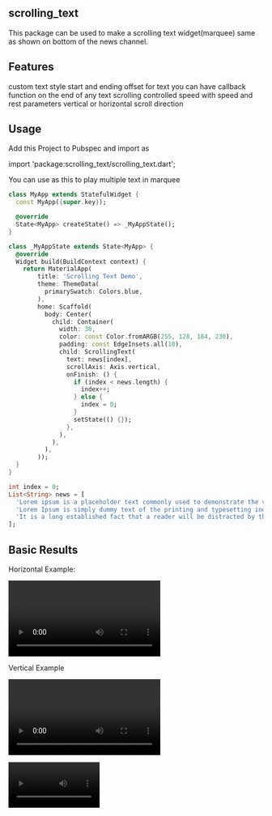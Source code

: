 <!-- 
This README describes the package. If you publish this package to pub.dev,
this README's contents appear on the landing page for your package.

For information about how to write a good package README, see the guide for
[writing package pages](https://dart.dev/guides/libraries/writing-package-pages). 

For general information about developing packages, see the Dart guide for
[creating packages](https://dart.dev/guides/libraries/create-library-packages)
and the Flutter guide for
[developing packages and plugins](https://flutter.dev/developing-packages). 
-->
## scrolling_text

 This package can be used to make a scrolling text widget(marquee) same as shown on bottom of the news channel.

## Features
custom text style
start and ending offset for text
you can have callback function on the end of any text scrolling 
controlled speed with speed and rest parameters
vertical or horizontal scroll direction



## Usage
Add this Project to Pubspec and import as

import 'package:scrolling_text/scrolling_text.dart';

You can use as this to play multiple text in marquee

```dart
class MyApp extends StatefulWidget {
  const MyApp({super.key});

  @override
  State<MyApp> createState() => _MyAppState();
}

class _MyAppState extends State<MyApp> {
  @override
  Widget build(BuildContext context) {
    return MaterialApp(
        title: 'Scrolling Text Demo',
        theme: ThemeData(
          primarySwatch: Colors.blue,
        ),
        home: Scaffold(
          body: Center(
            child: Container(
              width: 30,
              color: const Color.fromARGB(255, 128, 184, 230),
              padding: const EdgeInsets.all(10),
              child: ScrollingText(
                text: news[index],
                scrollAxis: Axis.vertical,
                onFinish: () {
                  if (index < news.length) {
                    index++;
                  } else {
                    index = 0;
                  }
                  setState(() {});
                },
              ),
            ),
          ),
        ));
  }
}

int index = 0;
List<String> news = [
  'Lorem ipsum is a placeholder text commonly used to demonstrate the visual form of a document or a typeface without relying on meaningful content',
  'Lorem Ipsum is simply dummy text of the printing and typesetting industry',
  'It is a long established fact that a reader will be distracted by the readable content of a page when looking at its layout. The point of using Lorem Ipsum is that it has a more-or-less normal distribution of letters, as opposed to using  making it look like readable English.'
];

```
## Basic Results

Horizontal Example:

![](https://github.com/innovatoraakash/text_marquee_package/blob/master/assets/horizontal.mp4)

Vertical Example

![](https://github.com/innovatoraakash/text_marquee_package/blob/master/assets/vertical.mp4)


<video src='https://github.com/innovatoraakash/text_marquee_package/blob/master/assets/vertical.mp4' width=180/>